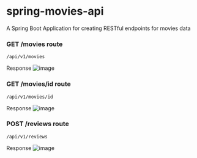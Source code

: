 # spring-movies-api
A Spring Boot Application for creating RESTful endpoints for movies data 

### GET /movies route
```
/api/v1/movies
```
Response
![image](https://github.com/YashKSawant/spring-movies-api/assets/65642849/24fb45b7-d480-4fb7-a140-265009174527)

### GET /movies/id route
```
/api/v1/movies/id
```
Response
![image](https://github.com/YashKSawant/spring-movies-api/assets/65642849/6145d808-21c6-42d2-b2bc-9e5fe712f119)

### POST /reviews route
```
/api/v1/reviews
```
Response
![image](https://github.com/YashKSawant/spring-movies-api/assets/65642849/50025d1b-41d2-4b29-89ad-f764e3941a2c)
